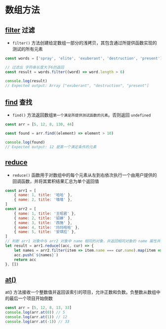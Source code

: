 # 数组方法

## [filter](https://developer.mozilla.org/zh-CN/docs/Web/JavaScript/Reference/Global_Objects/Array/filter) 过滤
- `filter()` 方法创建给定数组一部分的浅拷贝，其包含通过所提供函数实现的测试的所有元素
```js
const words = ['spray', 'elite', 'exuberant', 'destruction', 'present']

// 过滤出 字符串长度大于6的返回
const result = words.filter((word) => word.length > 6)

console.log(result)
// Expected output: Array ["exuberant", "destruction", "present"]
```

## [find]() 查找
- `find()` 方法返回数组`第一个满足所提供测试函数的元素`。否则返回 `undefined`
```js
const arr = [5, 12, 8, 130, 44]

const found = arr.find((element) => element > 10)

console.log(found)
// Expected output: 12 是第一个满足条件的元素
```

## [reduce](https://developer.mozilla.org/zh-CN/docs/Web/JavaScript/Reference/Global_Objects/Array/reduce)
- `reduce()` 函数用于对数组中的每个元素从左到右依次执行一个由用户提供的回调函数，并将其累积结果汇总为单个返回值
```js
const arr1 = [
    { name: 1, title: '哈哈' },
    { name: 2, title: '嘻嘻' },
]
const arr2 = [
    { name: 1, title: '王昭君' },
    { name: 2, title: '貂蝉' },
    { name: 3, title: '西施' },
    { name: 4, title: '玛玛哈哈' },
    { name: 5, title: '安琪拉' },
]
// 判断 arr1 对象中与 arr2 对象中 name 相同的对象，并返回相同对象的 name 属性并返回
let result = arr1.reduce((acc, cur) => {
    let names = arr2.filter(item => item.name === cur.name).map(item => item.name)
    acc.push(`${names}`)
    return acc
}, [])
```

## [at()](https://developer.mozilla.org/zh-CN/docs/Web/JavaScript/Reference/Global_Objects/String/at)
at() 方法接收一个整数值并返回该索引的项目，允许正数和负数。负整数从数组中的最后一个项目开始倒数
``` js
const arr = [5, 12, 8, 13, 33]
console.log(arr.at(0)) // 5
console.log(arr.at(1)) // 12
console.log(arr.at(-1)) // 33
```
